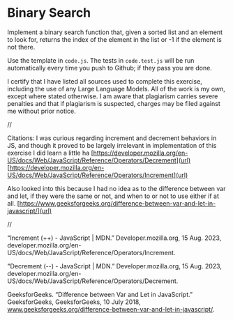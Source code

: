 # Binary Search

Implement a binary search function that, given a sorted list and an element to
look for, returns the index of the element in the list or -1 if the element is
not there.

Use the template in `code.js`. The tests in `code.test.js` will be run
automatically every time you push to Github; if they pass you are done.

I certify that I have listed all sources used to complete this exercise, including the use of any Large Language Models. All of the work is my own, except where stated otherwise. I am aware that plagiarism carries severe penalties and that if plagiarism is suspected, charges may be filed against me without prior notice.

//

Citations:
I was curious regarding increment and decrement behaviors in JS, 
and though it proved to be largely irrelevant in implementation of this exercise I did learn a little ha
[https://developer.mozilla.org/en-US/docs/Web/JavaScript/Reference/Operators/Decrement](url)
[https://developer.mozilla.org/en-US/docs/Web/JavaScript/Reference/Operators/Increment](url)

Also looked into this because I had no idea as to the difference between var and let, if they were the same or not, and when to or not to use either if at all.
[https://www.geeksforgeeks.org/difference-between-var-and-let-in-javascript/](url)

//

“Increment (++) - JavaScript | MDN.” Developer.mozilla.org, 15 Aug. 2023, developer.mozilla.org/en-US/docs/Web/JavaScript/Reference/Operators/Increment.

"Decrement (--) - JavaScript | MDN.” Developer.mozilla.org, 15 Aug. 2023, developer.mozilla.org/en-US/docs/Web/JavaScript/Reference/Operators/Decrement.

GeeksforGeeks. “Difference between Var and Let in JavaScript.” GeeksforGeeks, GeeksforGeeks, 10 July 2018, www.geeksforgeeks.org/difference-between-var-and-let-in-javascript/.

